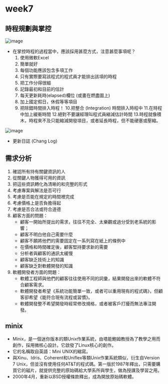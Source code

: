 # week7
## 時程規劃與掌控
![image](https://user-images.githubusercontent.com/62127656/141937772-3d167d83-432c-4df1-a0a2-163d864de8eb.png)

* 在掌控時程的過程當中，應該採用甚麼方式，注意甚麼事項呢？
   1. 使用微軟Excel
   2. 簡單就好
   3. 每個功能應該包含多項工作
   4. 只有實際要寫該程式的程式員才能排出該項的時程
   5. 把工作分得很細
   6. 記錄最初和目前的估計
   7. 每天更新耗時(elapsed)欄位 (或畫在燃盡圖上)
   8. 加上國定假日，休假等等項目
   9. 把除錯時間排入時程！
   10.把整合 (Integration) 時間排入時程中
   11.在時程中加上緩衝時間
   12.絕對不要讓經理叫程式員縮減估計時間
   13.時程就像積木，時程來不及只能縮減開發項目，或者延長時程，但不能硬塞或壓縮。

![image](https://user-images.githubusercontent.com/62127656/141938158-df409deb-b2ed-4391-9c86-9c1afc9f26ec.png)

* 更新日誌 (Chang Log)

## 需求分析
1. 確認所有持有關鍵資訊的人
2. 從關鍵人物獲得可用的資訊
3. 把這些資訊轉化為清晰的和完整的形式
4. 考慮專案與解法是否可行
5. 考慮是否能在規定的時間裡完成
6. 考慮價格上是否負擔得起
7. 考慮是否合法或符合道德
8. 顧客方面的問題：
   * 顧客一開始所提出的需求，往往不完全、太樂觀或過分受到老系統的影響；
   * 顧客不明白他自己需要什麼
   * 顧客不願將他們的需要固定在一系列寫在紙上的條例中
   * 在價格和時間確定後，顧客堅持要求新的需要
   * 分析者與顧客的通訊太緩慢
   * 顧客缺乏技術上的知識
   * 顧客缺乏對軟體開發的知識
9. 軟體開發者方面的問題：
   * 軟體工程師與他們的顧客往往使用不同的詞彙，結果開發出來的軟體不符合顧客需求。
   * 軟體開發者希望《系統功能簡單一致，或者可以重用現有的程式碼》，但顧客卻希望《能符合現有流程或習慣》。
   * 軟體開發整不希望開發時經常修改規格，或者被客戶打擾而無法專注開發。 
## minix
* Minix，是一個迷你版本的類Unix作業系統，由塔能鮑姆教授為了教學之用而創作，採用微核心設計。它啟發了Linux核心的創作。
* 它的名稱取自英語：Mini UNIX的縮寫。
* 與Xinu、Idris、Coherent和Uniflex等類Unix作業系統類似，衍生自Version 7 Unix，但並沒有使用任何AT&T的程式碼。第一版於1987年釋出，只需要購買它的磁片，就提供完整的原始碼給大學系所與學生，做為授課及學習之用。
* 2000年4月，重新以BSD授權條款釋出，成為開放原始碼軟體。
